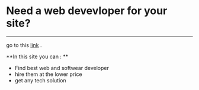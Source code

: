 # Need a web devevloper for your site?
---

go to this [link](https://developerbyraju.netlify.app/) .

**In this site you can : **
* Find best web and softwear developer
* hire them at the lower price
* get any tech solution  
